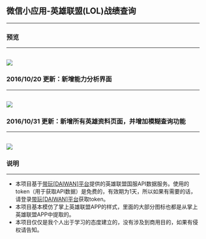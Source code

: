 ## 微信小应用-英雄联盟(LOL)战绩查询
-----
### 预览
-----
![](https://github.com/xiaowenxia/weapp-lolgame/blob/master/lolgame.gif)
-----
### 2016/10/20 更新：新增能力分析界面
-----
![](https://github.com/xiaowenxia/weapp-lolgame/blob/master/lolgame-ability.png)
-----
### 2016/10/31 更新：新增所有英雄资料页面，并增加模糊查询功能
-----
![](https://github.com/xiaowenxia/weapp-lolgame/blob/master/lolgame-fuzzy.png)
-----
### 说明
-----
* 本项目基于[带玩[DAIWAN]平台](http://www.games-cube.com/)提供的英雄联盟国服API数据服务。使用的token（用于获取API数据）是免费的，有效期为1天，所以如果有需要的话，请登录[带玩[DAIWAN]平台](http://www.games-cube.com/)获取token。
* 本项目基本模仿了掌上英雄联盟APP的样式，里面的大部分图标也都是从掌上英雄联盟APP中提取的。
* 本项目仅仅是我个人出于学习的态度建立的，没有涉及到商用目的，如果有侵权请告知。